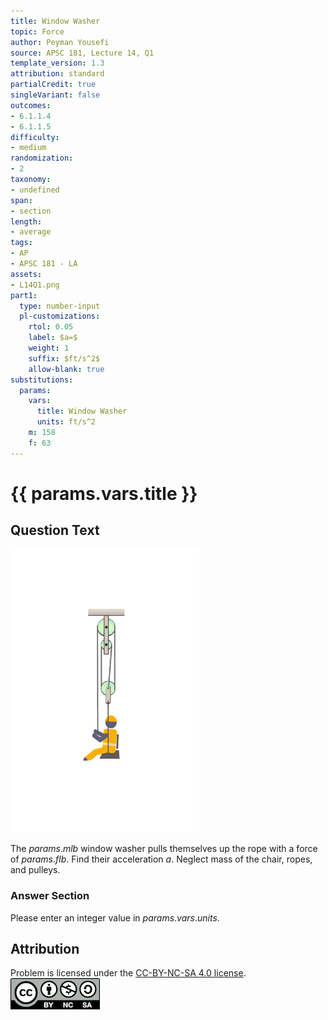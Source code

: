 ```yaml
---
title: Window Washer
topic: Force
author: Peyman Yousefi
source: APSC 181, Lecture 14, Q1
template_version: 1.3
attribution: standard
partialCredit: true
singleVariant: false
outcomes:
- 6.1.1.4
- 6.1.1.5
difficulty:
- medium
randomization:
- 2
taxonomy:
- undefined
span:
- section
length:
- average
tags:
- AP
- APSC 181 - LA
assets:
- L14Q1.png
part1:
  type: number-input
  pl-customizations:
    rtol: 0.05
    label: $a=$
    weight: 1
    suffix: $ft/s^2$
    allow-blank: true
substitutions:
  params:
    vars:
      title: Window Washer
      units: ft/s^2
    m: 158
    f: 63
---
```

# {{ params.vars.title }}

## Question Text

<img src="L14Q1.png" width=60%>

The ${{params.m}}lb$ window washer pulls themselves up the rope with a force of ${{params.f}}lb$.
Find their acceleration $a$.
Neglect mass of the chair, ropes, and pulleys.

### Answer Section

Please enter an integer value in ${{ params.vars.units }}$.

## Attribution

Problem is licensed under the [CC-BY-NC-SA 4.0 license](https://creativecommons.org/licenses/by-nc-sa/4.0/).<br> ![The Creative Commons 4.0 license requiring attribution-BY, non-commercial-NC, and share-alike-SA license.](https://raw.githubusercontent.com/firasm/bits/master/by-nc-sa.png)